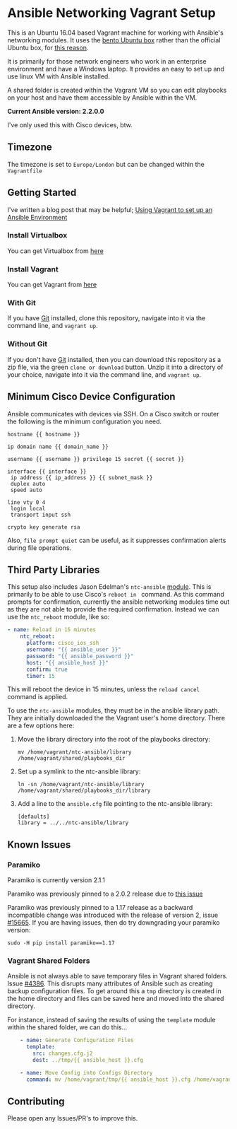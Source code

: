 # Ansible Networking Vagrant Setup

This is an Ubuntu 16.04 based Vagrant machine for working with Ansible's
networking modules. It uses the [bento Ubuntu box](https://atlas.hashicorp.com/bento/boxes/ubuntu-16.04) rather than the official Ubuntu box, for [this reason](https://github.com/mitchellh/vagrant/issues/7155#issuecomment-228568200).

It is primarily for those network engineers who work in an enterprise
environment and have a Windows laptop. It provides an easy to set up and use
linux VM with Ansible installed.

A shared folder is created within the Vagrant VM so you can edit playbooks on
your host and have them accessible by Ansible within the VM.

**Current Ansible version: 2.2.0.0**

I've only used this with Cisco devices, btw.

## Timezone

The timezone is set to `Europe/London` but can be changed within the
`Vagrantfile`

## Getting Started

I've written a blog post that may be helpful; [Using Vagrant to set up an Ansible Environment](http://bordeltabernacle.netlify.com/post/2016/08/using-vagrant-set-up-ansible-environment/)

### Install Virtualbox

You can get Virtualbox from [here](https://www.virtualbox.org/wiki/Downloads)

### Install Vagrant

You can get Vagrant from [here](https://www.vagrantup.com/downloads.html)

### With Git

If you have [Git](https://git-scm.com/) installed, clone this repository,
navigate into it via the command line, and `vagrant up`.

### Without Git

If you don't have [Git](https://git-scm.com/) installed, then you can download
this repository as a zip file, via the green `clone or download` button. Unzip
it into a directory of your choice, navigate into it via the command line, and `vagrant up`.

## Minimum Cisco Device Configuration

Ansible communicates with devices via SSH. On a Cisco switch or router the
following is the minimum configuration you need.

```
hostname {{ hostname }}

ip domain name {{ domain_name }}

username {{ username }} privilege 15 secret {{ secret }}

interface {{ interface }}
 ip address {{ ip_address }} {{ subnet_mask }}
 duplex auto
 speed auto

line vty 0 4
 login local
 transport input ssh

crypto key generate rsa
```

Also, `file prompt quiet` can be useful, as it suppresses confirmation alerts
during file operations.

## Third Party Libraries

This setup also includes Jason Edelman's `ntc-ansible` [module](https://github.com/networktocode/ntc-ansible). This is primarily to be able to use Cisco's `reboot in ` command. As this command prompts for confirmation, currently the ansible networking modules time out as they are not able to provide the required confirmation. Instead we can use the `ntc_reboot` module, like so:

```yaml
- name: Reload in 15 minutes
    ntc_reboot:
      platform: cisco_ios_ssh
      username: "{{ ansible_user }}"
      password: "{{ ansible_password }}"
      host: "{{ ansible_host }}"
      confirm: true
      timer: 15
```

This will reboot the device in 15 minutes, unless the `reload cancel` command is applied.

To use the `ntc-ansible` modules, they must be in the ansible library path. They are initially downloaded the the Vagrant user's home directory. There are a few options here:

1. Move the library directory into the root of the playbooks directory:

    ```
    mv /home/vagrant/ntc-ansible/library /home/vagrant/shared/playbooks_dir
    ```

2. Set up a symlink to the ntc-ansible library:

    ```
    ln -sn /home/vagrant/ntc-ansible/library /home/vagrant/shared/playbooks_dir/library
    ```

3. Add a line to the `ansible.cfg` file pointing to the ntc-ansible library:

    ```
    [defaults]
    library = ../../ntc-ansible/library
    ```

## Known Issues

### Paramiko

Paramiko is currently version 2.1.1

Paramiko was previously pinned to a 2.0.2 release due to [this issue](https://github.com/paramiko/paramiko/issues/859)

Paramiko was previously pinned to a 1.17 release as a backward incompatible change was
introduced with the release of version 2, issue [#15665](https://github.com/ansible/ansible/issues/15665). If you are having issues, then do try downgrading your paramiko version:

```
sudo -H pip install paramiko==1.17
```

### Vagrant Shared Folders

Ansible is not always able to save temporary files in Vagrant shared folders. Issue [#4386](https://github.com/ansible/ansible-modules-core/issues/4386).
This disrupts many attributes of Ansible such as creating backup configuration
files. To get around this a `tmp` directory is created in the home directory and
files can be saved here and moved into the shared directory.

For instance, instead of saving the results of using the `template` module
within the shared folder, we can do this...

```yaml
    - name: Generate Configuration Files
      template:
        src: changes.cfg.j2
        dest: ../tmp/{{ ansible_host }}.cfg

    - name: Move Config into Configs Directory
      command: mv /home/vagrant/tmp/{{ ansible_host }}.cfg /home/vagrant/shared/configs
```

## Contributing

Please open any Issues/PR's to improve this.
